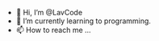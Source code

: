 - 👋 Hi, I’m @LavCode
- 🌱 I’m currently learning  to programming.
- 📫 How to reach me ...

<!---
LavCode/LavCode is a ✨ special ✨ repository because its `README.md` (this file) appears on your GitHub profile.
You can click the Preview link to take a look at your changes.
--->
